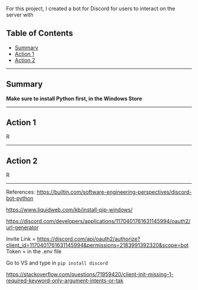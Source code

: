 For this project, I created a bot for Discord for users to interact on the server with

## Table of Contents
- [Summary](#Summary)
- [Action 1](#Action-1)
- [Action 2](#Action-2)
  
***
## Summary
**Make sure to install Python first, in the Windows Store**
***

## Action 1 
R
***
## Action 2
R
***

References:
https://builtin.com/software-engineering-perspectives/discord-bot-python

https://www.liquidweb.com/kb/install-pip-windows/


https://discord.com/developers/applications/1170401761631145994/oauth2/url-generator

Invite Link = https://discord.com/api/oauth2/authorize?client_id=1170401761631145994&permissions=2183991392320&scope=bot
Token = in the .env file

Go to VS and type in `pip install discord`

https://stackoverflow.com/questions/71959420/client-init-missing-1-required-keyword-only-argument-intents-or-tak
